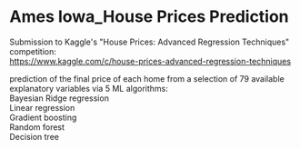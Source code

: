 # Ames Iowa_House Prices Prediction
Submission to Kaggle's "House Prices: Advanced Regression Techniques" competition:\
https://www.kaggle.com/c/house-prices-advanced-regression-techniques

prediction of the final price of each home from a selection of 79 available explanatory variables via 5 ML algorithms:\
Bayesian Ridge regression\
Linear regression\
Gradient boosting\
Random forest\
Decision tree
